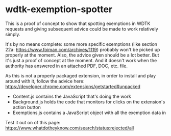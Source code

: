 # wdtk-exemption-spotter
This is a proof of concept to show that spotting exemptions in WDTK requests and giving subsequent advice could be made to work relatively simply.

It's by no means complete: some more specific exemptions (like section 22a: https://www.foiman.com/archives/1119) probably won't be picked up properly at the moment. Also, the advice given should be a lot better. But it's just a proof of concept at the moment. And it doesn't work when the authority has answered in an attached PDF, DOC, etc. file.

As this is not a properly packaged extension, in order to install and play around with it, follow the advice here: https://developer.chrome.com/extensions/getstarted#unpacked

- Content.js contains the JavaScript that's doing the work
- Background.js holds the code that monitors for clicks on the extension's action button
- Exemptions.js contains a JavaScript object with all the exemption data in

Test it out on of this page:
https://www.whatdotheyknow.com/search/status:rejected/all
